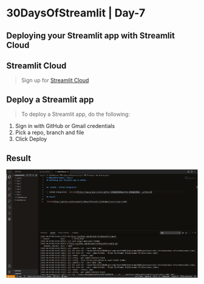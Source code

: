# 30DaysOfStreamlit | Day-7

## Deploying your Streamlit app with Streamlit Cloud

## Streamlit Cloud
>Sign up for  [Streamlit Cloud](https://share.streamlit.io/)

## Deploy a Streamlit app
> To deploy a Streamlit app, do the following:
1.  Sign in with GitHub or Gmail credentials
2.  Pick a repo, branch and file
3.  Click Deploy
## Result

![day7](https://github.com/dotaadarsh/30DaysOfStreamlit/blob/main/asserts/Day-6.PNG)